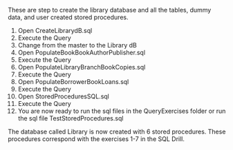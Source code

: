 These are step to create the library database and 
all the tables, dummy data, and user created stored
procedures.

1. Open CreateLibrarydB.sql
2. Execute the Query
3. Change from the master to the Library dB
4. Open PopulateBookBookAuthorPublisher.sql
5. Execute the Query
6. Open PopulateLibraryBranchBookCopies.sql
7. Execute the Query
8. Open PopulateBorrowerBookLoans.sql
9. Execute the Query
10. Open StoredProceduresSQL.sql
11. Execute the Query
12. You are now ready to run the sql files in 
    the QueryExercises folder or run the sql
    file TestStoredProcedures.sql

The database called Library is now created with
6 stored procedures. These procedures correspond
with the exercises 1-7 in the SQL Drill.